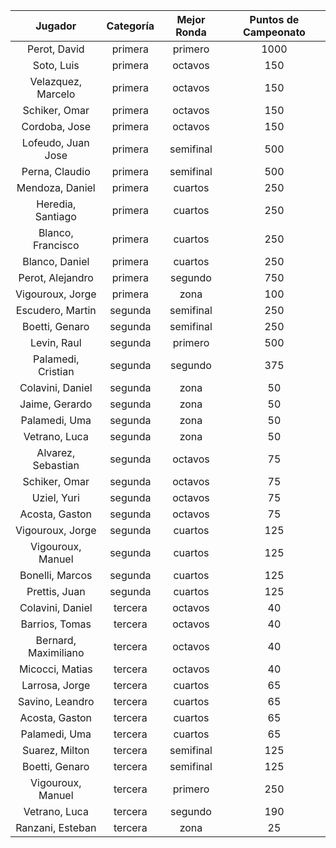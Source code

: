 |       Jugador        |  Categoría  |  Mejor Ronda  |  Puntos de Campeonato  |
|:--------------------:|:-----------:|:-------------:|:----------------------:|
|     Perot, David     |   primera   |    primero    |          1000          |
|      Soto, Luis      |   primera   |    octavos    |          150           |
|  Velazquez, Marcelo  |   primera   |    octavos    |          150           |
|    Schiker, Omar     |   primera   |    octavos    |          150           |
|    Cordoba, Jose     |   primera   |    octavos    |          150           |
|  Lofeudo, Juan Jose  |   primera   |   semifinal   |          500           |
|    Perna, Claudio    |   primera   |   semifinal   |          500           |
|   Mendoza, Daniel    |   primera   |    cuartos    |          250           |
|  Heredia, Santiago   |   primera   |    cuartos    |          250           |
|  Blanco, Francisco   |   primera   |    cuartos    |          250           |
|    Blanco, Daniel    |   primera   |    cuartos    |          250           |
|   Perot, Alejandro   |   primera   |    segundo    |          750           |
|   Vigouroux, Jorge   |   primera   |     zona      |          100           |
|   Escudero, Martin   |   segunda   |   semifinal   |          250           |
|    Boetti, Genaro    |   segunda   |   semifinal   |          250           |
|     Levin, Raul      |   segunda   |    primero    |          500           |
|  Palamedi, Cristian  |   segunda   |    segundo    |          375           |
|   Colavini, Daniel   |   segunda   |     zona      |           50           |
|    Jaime, Gerardo    |   segunda   |     zona      |           50           |
|    Palamedi, Uma     |   segunda   |     zona      |           50           |
|    Vetrano, Luca     |   segunda   |     zona      |           50           |
|  Alvarez, Sebastian  |   segunda   |    octavos    |           75           |
|    Schiker, Omar     |   segunda   |    octavos    |           75           |
|     Uziel, Yuri      |   segunda   |    octavos    |           75           |
|    Acosta, Gaston    |   segunda   |    octavos    |           75           |
|   Vigouroux, Jorge   |   segunda   |    cuartos    |          125           |
|  Vigouroux, Manuel   |   segunda   |    cuartos    |          125           |
|   Bonelli, Marcos    |   segunda   |    cuartos    |          125           |
|    Prettis, Juan     |   segunda   |    cuartos    |          125           |
|   Colavini, Daniel   |   tercera   |    octavos    |           40           |
|    Barrios, Tomas    |   tercera   |    octavos    |           40           |
| Bernard, Maximiliano |   tercera   |    octavos    |           40           |
|   Micocci, Matias    |   tercera   |    octavos    |           40           |
|    Larrosa, Jorge    |   tercera   |    cuartos    |           65           |
|   Savino, Leandro    |   tercera   |    cuartos    |           65           |
|    Acosta, Gaston    |   tercera   |    cuartos    |           65           |
|    Palamedi, Uma     |   tercera   |    cuartos    |           65           |
|    Suarez, Milton    |   tercera   |   semifinal   |          125           |
|    Boetti, Genaro    |   tercera   |   semifinal   |          125           |
|  Vigouroux, Manuel   |   tercera   |    primero    |          250           |
|    Vetrano, Luca     |   tercera   |    segundo    |          190           |
|   Ranzani, Esteban   |   tercera   |     zona      |           25           |